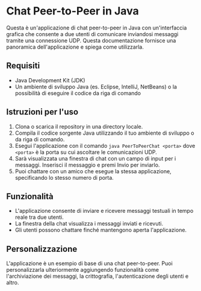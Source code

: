 # Chat Peer-to-Peer in Java

Questa è un'applicazione di chat peer-to-peer in Java con un'interfaccia grafica che consente a due utenti di comunicare inviandosi messaggi tramite una connessione UDP. Questa documentazione fornisce una panoramica dell'applicazione e spiega come utilizzarla.

## Requisiti

- Java Development Kit (JDK)
- Un ambiente di sviluppo Java (es. Eclipse, IntelliJ, NetBeans) o la possibilità di eseguire il codice da riga di comando

## Istruzioni per l'uso

1. Clona o scarica il repository in una directory locale.
2. Compila il codice sorgente Java utilizzando il tuo ambiente di sviluppo o da riga di comando.
3. Esegui l'applicazione con il comando `java PeerToPeerChat <porta>` dove `<porta>` è la porta su cui ascoltare le comunicazioni UDP.
4. Sarà visualizzata una finestra di chat con un campo di input per i messaggi. Inserisci il messaggio e premi Invio per inviarlo.
5. Puoi chattare con un amico che esegue la stessa applicazione, specificando lo stesso numero di porta.

## Funzionalità

- L'applicazione consente di inviare e ricevere messaggi testuali in tempo reale tra due utenti.
- La finestra della chat visualizza i messaggi inviati e ricevuti.
- Gli utenti possono chattare finché mantengono aperta l'applicazione.

## Personalizzazione

L'applicazione è un esempio di base di una chat peer-to-peer. Puoi personalizzarla ulteriormente aggiungendo funzionalità come l'archiviazione dei messaggi, la crittografia, l'autenticazione degli utenti e altro.

